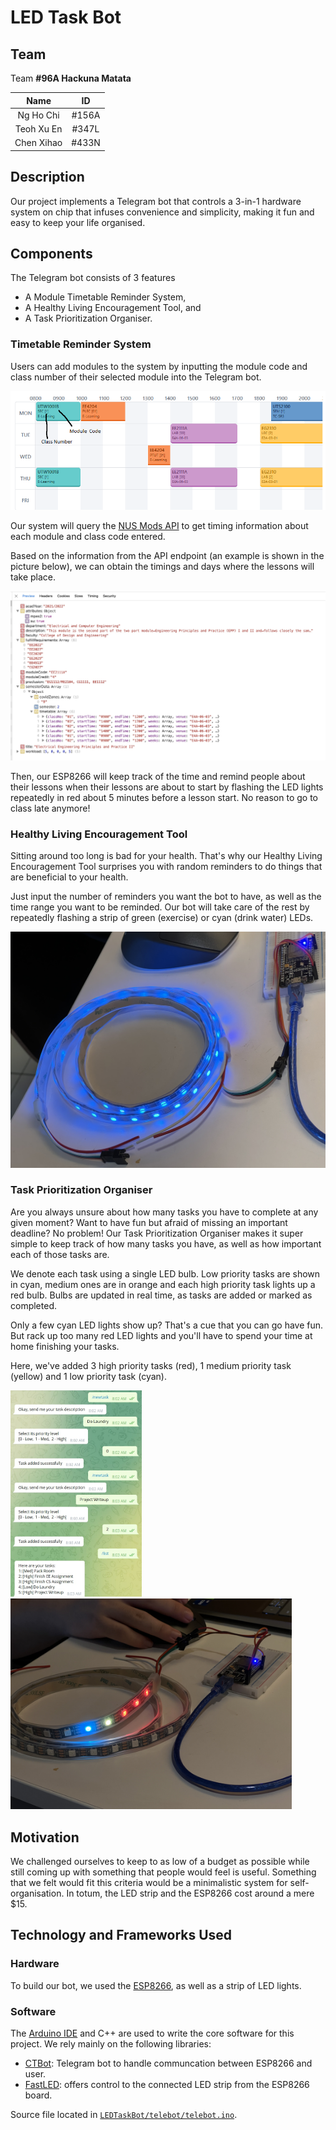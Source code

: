 # LED Task Bot

## Team

Team **#96A Hackuna Matata**

|Name       |ID    |
|:---------:|:----:|
|Ng Ho Chi  |#156A |
|Teoh Xu En |#347L |
|Chen Xihao |#433N |

## Description

Our project implements a Telegram bot that controls a 3-in-1 hardware system on chip that infuses convenience and simplicity, making it fun and easy to keep your life organised.

## Components

The Telegram bot consists of 3 features

- A Module Timetable Reminder System,
- A Healthy Living Encouragement Tool, and
- A Task Prioritization Organiser.

### Timetable Reminder System

Users can add modules to the system by inputting the module code and class number of their selected module into the Telegram bot.

![NUSMods Timetable](./assets/MCC.png)

Our system will query the [NUS Mods API](https://api.nusmods.com/v2/) to get timing information about each module and class code entered.

Based on the information from the API endpoint (an example is shown in the picture below), we can obtain the timings and days where the lessons will take place.

![JSON Response](./assets/JSON.jpg)

Then, our ESP8266 will keep track of the time and remind people about their lessons when their lessons are about to start by flashing the LED lights repeatedly in red about 5 minutes before a lesson start. No reason to go to class late anymore!

### Healthy Living Encouragement Tool

Sitting around too long is bad for your health. That's why our Healthy Living Encouragement Tool surprises you with random reminders to do things that are beneficial to your health.

Just input the number of reminders you want the bot to have, as well as the time range you want to be reminded. Our bot will take care of the rest by repeatedly flashing a strip of green (exercise) or cyan (drink water) LEDs.

![image](./assets/DrinkWater.jpg)

### Task Prioritization Organiser

Are you always unsure about how many tasks you have to complete at any given moment? Want to have fun but afraid of missing an important deadline? No problem! Our Task Prioritization Organiser makes it super simple to keep track of how many tasks you have, as well as how important each of those tasks are.

We denote each task using a single LED bulb. Low priority tasks are shown in cyan, medium ones are in orange and each high priority task lights up a red bulb. Bulbs are updated in real time, as tasks are added or marked as completed.

Only a few cyan LED lights show up? That's a cue that you can go have fun. But rack up too many red LED lights and you'll have to spend your time at home finishing your tasks.

Here, we've added 3 high priority tasks (red), 1 medium priority task (yellow) and 1 low priority task (cyan).

<p float="left">
    <img src="./assets/TasksBot.jpeg" width=210>
    <img src="./assets/TasksLight.jpg" width=450>
</p>

## Motivation

We challenged ourselves to keep to as low of a budget as possible while still coming up with something that people would feel is useful. Something that we felt would fit this criteria would be a minimalistic system for self-organisation. In totum, the LED strip and the ESP8266 cost around a mere $15.

## Technology and Frameworks Used

### Hardware

To build our bot, we used the [ESP8266](https://www.espressif.com/en/products/socs/esp8266), as well as a strip of LED lights.

### Software

The [Arduino IDE](https://www.arduino.cc/en/software) and C++ are used to write the core software for this project. We rely mainly on the following libraries:

- [CTBot](https://github.com/shurillu/CTBot): Telegram bot to handle communcation between ESP8266 and user.
- [FastLED](https://fastled.io): offers control to the connected LED strip from the ESP8266 board.

Source file located in [`LEDTaskBot/telebot/telebot.ino`](./telebot/telebot.ino).
